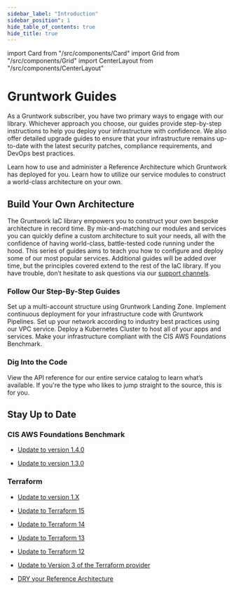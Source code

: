 ```yaml
---
sidebar_label: "Introduction"
sidebar_position": 1
hide_table_of_contents: true
hide_title: true
---
```


import Card from "/src/components/Card"
import Grid from "/src/components/Grid"
import CenterLayout from "/src/components/CenterLayout"

<CenterLayout>

# Gruntwork Guides

As a Gruntwork subscriber, you have two primary ways to engage with our library. Whichever approach you choose, our guides provide step-by-step instructions to help you deploy your infrastructure with confidence. We also offer detailed upgrade guides to ensure that your infrastructure remains up-to-date with the latest security patches, compliance requirements, and DevOps best practices.

<Grid cols={2}>
  <Card
    title="Set Up Your Reference Architecture"
    href="/docs/guides/reference-architecture"
  >
    Learn how to use and administer a Reference Architecture which Gruntwork has
    deployed for you.
  </Card>
  <Card
    title="Build Your Own Architecture"
    href="#build-your-own-architecture"
  >
    Learn how to utilize our service modules to construct a world-class
    architecture on your own.
  </Card>
</Grid>

## Build Your Own Architecture

The Gruntwork IaC library empowers you to construct your own bespoke architecture in record time. By mix-and-matching our modules and services you can quickly define a custom architecture to suit your needs, all with the confidence of having world-class, battle-tested code running under the hood. This series of guides aims to teach you how to configure and deploy some of our most popular services. Additional guides will be added over time, but the principles covered extend to the rest of the IaC library. If you have trouble, don’t hesitate to ask questions via our [support channels](/docs/guides/support).

### Follow Our Step-By-Step Guides

<Grid>
  <Card
    title="Set Up Your AWS Accounts"
    href="/docs/guides/build-it-yourself/landing-zone/intro/what-youll-learn-in-this-guide"
  >
    Set up a multi-account structure using Gruntwork Landing Zone.
  </Card>
  <Card
    title="Configure a CI/CD Pipeline"
    href="/docs/guides/build-it-yourself/pipelines/intro/what-youll-learn-in-this-guide"
  >
    Implement continuous deployment for your infrastructure code with Gruntwork
    Pipelines.
  </Card>
  <Card
    title="Deploy a VPC"
    href="/docs/guides/build-it-yourself/vpc/intro/what-youll-learn-in-this-guide"
  >
    Set up your network according to industry best practices using our VPC service.
  </Card>
  <Card
    title="Deploy a Kubernetes Cluster"
    href="/docs/guides/build-it-yourself/kubernetes-cluster/intro/what-youll-learn-in-this-guide"
  >
    Deploy a Kubernetes Cluster to host all of your apps and services.
  </Card>
  <Card
    title="Acheive Compliance"
    href="/docs/guides/build-it-yourself/achieve-compliance/intro/what-youll-learn-in-this-guide"
  >
    Make your infrastructure compliant with the CIS AWS Foundations Benchmark.
  </Card>
</Grid>

### Dig Into the Code

<Grid cols={2}>
  <Card title="Browse Services" href="/docs/reference/services/intro">
    View the API reference for our entire service catalog to learn what’s
    available.
  </Card>
  <Card
    title="View the Code in GitHub"
    href="https://github.com/orgs/gruntwork-io/repositories"
  >
    If you're the type who likes to jump straight to the source, this is for
    you.
  </Card>
</Grid>

## Stay Up to Date

<Grid cols={2}>
  <div>

### CIS AWS Foundations Benchmark

- [Update to version 1.4.0](#)
- [Update to version 1.3.0](#)

  </div>
  <div>

### Terraform

- [Update to version 1.X](#)
- [Update to Terraform 15](#)
- [Update to Terraform 14](#)
- [Update to Terraform 13](#)
- [Update to Terraform 12](#)
- [Update to Version 3 of the Terraform provider](#)
- [DRY your Reference Architecture](#)

  </div>
</Grid>

</CenterLayout>
